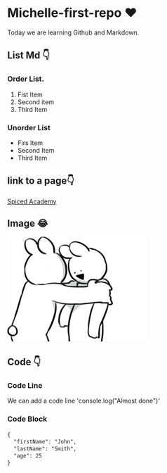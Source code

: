 # Michelle-first-repo ❤️

Today we are learning Github and Markdown.


## List Md 👇

### Order List.
1. Fist Item
2. Second item
3. Third Item

### Unorder List
- Firs Item
- Second Item
- Third Item


## link to a page👇
[Spiced Academy](https://www.spiced-academy.com/en)


## Image :joy: 
![Let's go](./giphy.gif)


## Code 👇


### Code Line
We can add a code line 'console.log("Almost done")'

### Code Block
```
{
  "firstName": "John",
  "lastName": "Smith",
  "age": 25
}
```
